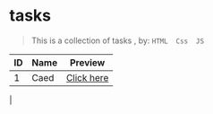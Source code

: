 # tasks

>This is a collection of tasks , by: `HTML  Css  JS`

|ID|Name|Preview|
|----|----|----|
|1|Caed |[Click here ](https://mohammed9999-osama.github.io/Tasks-/card/)|
|

